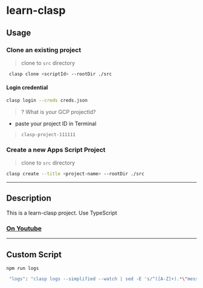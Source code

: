 # learn-clasp  

## Usage  

### Clone an existing project  

> clone to `src` directory

```bash
 clasp clone <scriptId> --rootDir ./src
```  

#### Login credential  
```bash
clasp login --creds creds.json
```  

> ? What is your GCP projectId?  
 
- paste your project ID in Terminal
> `clasp-project-111111`

### Create a new Apps Script Project  

> clone to `src` directory

```bash
clasp create --title <project-name> --rootDir ./src
```  
---  

## Description  
This is a learn-clasp project. Use TypeScript    


### [On Youtube](https://www.youtube.com/watch?v=CLGUsqHGqrw&t=121s)  

---  
## Custom Script  
`npm run logs`  
```bash
 "logs": "clasp logs --simplified --watch | sed -E 's/^([A-Z]+).*\"message\":\"([^\"]+)\".*/\\1 - \\2/'"
 ```  
